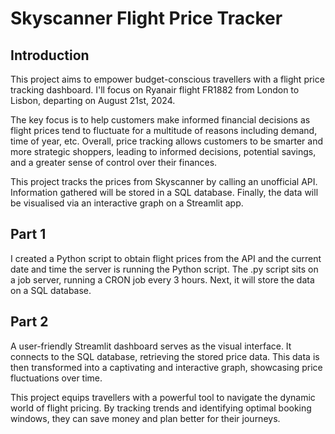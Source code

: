 # Skyscanner Flight Price Tracker 

## Introduction
This project aims to empower budget-conscious travellers with a flight price tracking dashboard. I'll focus on Ryanair flight FR1882 from London to Lisbon, departing on August 21st, 2024.

The key focus is to help customers make informed financial decisions as flight prices tend to fluctuate for a multitude of reasons including demand, time of year, etc. Overall, price tracking allows customers to be smarter and more strategic shoppers, leading to informed decisions, potential savings, and a greater sense of control over their finances.

This project tracks the prices from Skyscanner by calling an unofficial API. Information gathered will be stored in a SQL database. Finally, the data will be visualised via an interactive graph on a Streamlit app. 


## Part 1
I created a Python script to obtain flight prices from the API and the current date and time the server is running the Python script. The .py script sits on a job server, running a CRON job every 3 hours. Next, it will store the data on a SQL database.

## Part 2 
A user-friendly Streamlit dashboard serves as the visual interface. It connects to the SQL database, retrieving the stored price data. This data is then transformed into a captivating and interactive graph, showcasing price fluctuations over time. 


This project equips travellers with a powerful tool to navigate the dynamic world of flight pricing. By tracking trends and identifying optimal booking windows, they can save money and plan better for their journeys.
